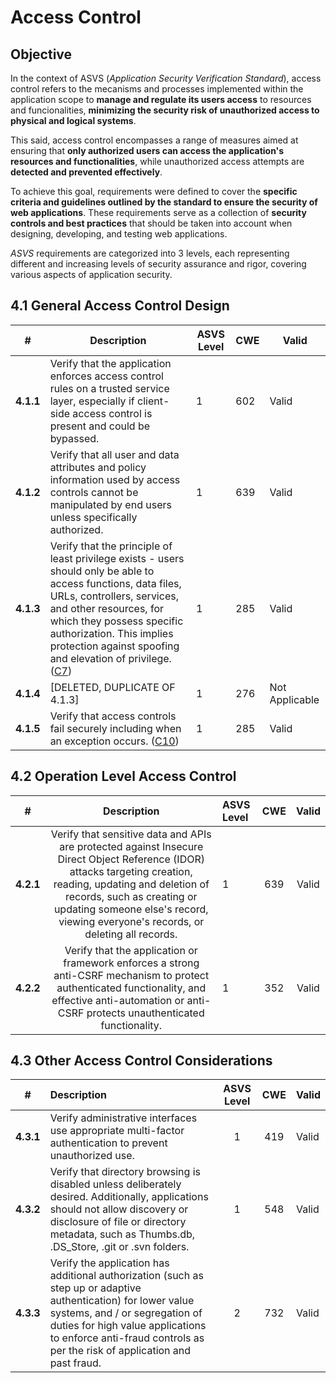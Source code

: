 
# Access Control

## Objective
In the context of ASVS (*Application Security Verification Standard*), access control refers to the mecanisms and processes implemented within the application scope to **manage and regulate its users access** to resources and funcionalities, **minimizing the security risk of unauthorized access to physical and logical systems**. 

 This said, access control encompasses a range of measures aimed at ensuring that **only authorized users can access the application's resources and functionalities**, while unauthorized access attempts are **detected and prevented effectively**.

To achieve this goal, requirements were defined to cover the **specific criteria and guidelines outlined by the standard to ensure the security of web applications**. These requirements serve as a collection of **security controls and best practices** that should be taken into account when designing, developing, and testing web applications.

*ASVS* requirements are categorized into 3 levels, each representing different and increasing levels of security assurance and rigor, covering various aspects of application security.

## 4.1 General Access Control Design

|#| Description  | ASVS Level | CWE|Valid|
|--|--|--|--|--|
|**4.1.1**|Verify that the application enforces access control rules on a trusted service layer, especially if client-side access control is present and could be bypassed. |1|602|Valid|
|**4.1.2**|Verify that all user and data attributes and policy information used by access controls cannot be manipulated by end users unless specifically authorized.|1|639|Valid|
|**4.1.3**|Verify that the principle of least privilege exists - users should only be able to access functions, data files, URLs, controllers, services, and other resources, for which they possess specific authorization. This implies protection against spoofing and elevation of privilege. ([C7](https://owasp.org/www-project-proactive-controls/#div-numbering))|1|285|Valid|
|**4.1.4**|[DELETED, DUPLICATE OF 4.1.3] |1|276|Not Applicable|
|**4.1.5**|Verify that access controls fail securely including when an exception occurs. ([C10](https://owasp.org/www-project-proactive-controls/#div-numbering)) |1|285|Valid|

## 4.2 Operation Level Access Control

| # | Description | ASVS Level| CWE |Valid|
|---| :---: | :--- | :---: | :---:|
| **4.2.1** | Verify that sensitive data and APIs are protected against Insecure Direct Object Reference (IDOR) attacks targeting creation, reading, updating and deletion of records, such as creating or updating someone else's record, viewing everyone's records, or deleting all records. | 1 | 639 |Valid|
| **4.2.2** | Verify that the application or framework enforces a strong anti-CSRF mechanism to protect authenticated functionality, and effective anti-automation or anti-CSRF protects unauthenticated functionality. | 1| 352 |Valid|

## 4.3 Other Access Control Considerations

| # | Description |ASVS Level | CWE |Valid|
| :---: | :--- | :---: | :---:| --|
| **4.3.1** | Verify administrative interfaces use appropriate multi-factor authentication to prevent unauthorized use. | 1 | 419 |Valid
| **4.3.2** | Verify that directory browsing is disabled unless deliberately desired. Additionally, applications should not allow discovery or disclosure of file or directory metadata, such as Thumbs.db, .DS_Store, .git or .svn folders. | 1 | 548 |Valid
| **4.3.3** | Verify the application has additional authorization (such as step up or adaptive authentication) for lower value systems, and / or segregation of duties for high value applications to enforce anti-fraud controls as per the risk of application and past fraud. | 2 | 732 |Valid
